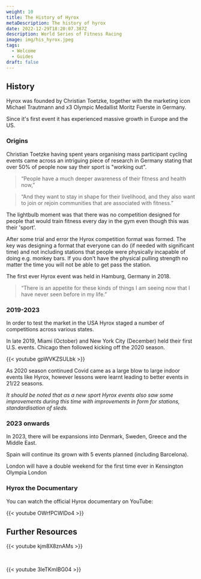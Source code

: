 ```yaml
---
weight: 10
title: The History of Hyrox
metaDescription: The history of hyrox
date: 2022-12-29T18:20:07.387Z
description: World Series of Fitness Racing
image: img/his_hyrox.jpeg
tags:
  - Welcome
  - Guides
draft: false
---
```

## History

Hyrox was f﻿ounded by Christian Toetzke, together with the marketing icon Michael Trautmann and x3 Olympic Medallist Moritz Fuerste in Germany. 

Since it's first event it has experienced massive growth in Europe and the US.

### Origins

Christian Toetzke having spent years organising mass participant cycling events came across an intriguing piece of research in Germany stating that over 50% of people now say their sport is "working out". 

> “People have a much deeper awareness of their fitness and health now,” 



> “And they want to stay in shape for their livelihood, and they also want to join or rejoin communities that are associated with fitness.” 

The lightbulb moment was that there was no competition designed for people that would train fitness every day in the gym even though this was their 'sport'.

After some trial and error the Hyrox competition format was formed. The key was designing a format that everyone can do (if needed with significant time) and not including stations that people were physically incapable of doing e.g. monkey bars. If you don't have the physical pulling strength no matter the time you will not be able to get pass the station.

The first ever Hyrox event was held in Hamburg, Germany in 2018.

> “There is an appetite for these kinds of things I am seeing now that I have never seen before in my life.”  

### 2019-2023

In order to test the market in the USA Hyrox staged a number of competitions across various states. 

In late 2019, Miami (October) and New York City (December) held their first U.S. events. Chicago then followed kicking off the 2020 season.

{{< youtube gpWVKZSULbk >}}

As 2020 season continued Covid came as a large blow to large indoor events like Hyrox, however lessons were learnt leading to better events in 21/22 seasons. 

*It should be noted that as a new sport Hyrox events also saw some improvements during this time with improvements in form for stations, standardisation of sleds.*

### 2023 onwards

In 2023, there will be expansions into Denmark, Sweden, Greece and the Middle East. 

Spain will continue its grown with 5 events planned (including Barcelona).

London will have a double weekend for the first time ever in Kensington Olympia London

### Hyrox the Documentary

You can watch the official Hyrox documentary on YouTube:

<div style="width:50%;">{{< youtube OWrfPCWlDo4 >}}</div>

## Further Resources

{{< youtube kjm8X8znAMs >}}

<br />

{{< youtube 3leTKmIBG04 >}}